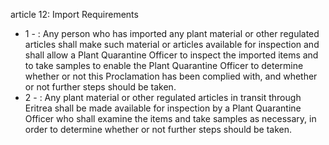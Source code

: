 article 12: Import Requirements

<ul>
			<li>1 - : Any person who has imported any plant material or other regulated articles shall make such material or articles available for inspection and shall allow a Plant Quarantine Officer to inspect the imported items and to take samples to enable the Plant Quarantine Officer to determine whether or not this Proclamation has been complied with, and whether or not further steps should be taken.<ul>
			</ul></li>			<li>2 - : Any plant material or other regulated articles in transit through Eritrea shall be made available for inspection by a Plant Quarantine Officer who shall examine the items and take samples as necessary, in order to determine whether or not further steps should be taken.<ul>
			</ul></li></ul>